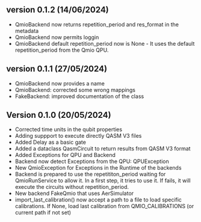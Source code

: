 ## version 0.1.2 (14/06/2024)
* QmioBackend now returns repetition_period and res_format in the metadata
* QmioBackend now permits loggin
* QmioBackend default repetition_period now is None - It uses the default repetition_period from the Qmio QPU.

## version 0.1.1 (27/05/2024)
* QmioBackend now provides a name
* QmioBackend: corrected some wrong mappings
* FakeBackend: improved documentation of the class


## Version 0.1.0 (20/05/2024)
* Corrected time units in the qubit properties
* Adding suppport to execute directly QASM V3 files
* Added Delay as a basic gate
* Added a dataclass QasmCircuit to return results from QASM V3 format
* Added Exceptions for QPU and Backend
* Backend now detect Exceptions from the QPU: QPUException
* New QmioException for Exceptions in the Runtime of the backends
* Backend is prepared to use the repetititon_period waiting for QmioRunService to allow it. In a first step, it tries to use it. If fails, it will execute the circuits without repetition_period.
* New backend FakeQmio that uses AerSimulator
* import_last_calibration() now accept a path to a file to load specific calibrations. If None, load last calibration from QMIO_CALIBRATIONS (or current path if not set)

